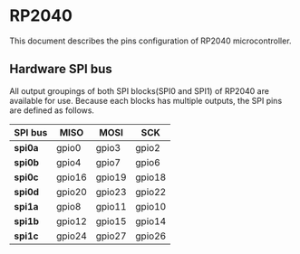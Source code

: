 # RP2040

This document describes the pins configuration of RP2040 microcontroller.

## Hardware SPI bus

All output groupings of both SPI blocks(SPI0 and SPI1) of RP2040 are available for use. Because each blocks has multiple outputs, the SPI pins are defined as follows.

| SPI bus   | MISO   | MOSI   | SCK    |
| --------- | ------ | ------ | ------ |
| **spi0a** | gpio0  | gpio3  | gpio2  |
| **spi0b** | gpio4  | gpio7  | gpio6  |
| **spi0c** | gpio16 | gpio19 | gpio18 |
| **spi0d** | gpio20 | gpio23 | gpio22 |
| **spi1a** | gpio8  | gpio11 | gpio10 |
| **spi1b** | gpio12 | gpio15 | gpio14 |
| **spi1c** | gpio24 | gpio27 | gpio26 |
